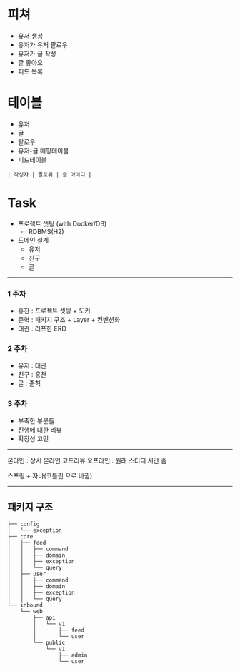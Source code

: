 # 피쳐
- 유저 생성
- 유저가 유저 팔로우
- 유저가 글 작성
- 글 좋아요
- 피드 목록

# 테이블
- 유저
- 글
- 팔로우
- 유저-글 매핑테이블
- 피드테이블
```
| 작성자 | 팔로워 | 글 아이디 |
```

# Task
- 프로젝트 셋팅 (with Docker/DB)
  - RDBMS(H2)
- 도메인 설계
  - 유저
  - 친구
  - 글


---

### 1 주차
- 홍찬 : 프로젝트 셋팅 + 도커
- 준혁 : 패키지 구조 + Layer + 컨벤션화
- 태관 : 러프한 ERD

### 2 주차
- 유저 : 태관
- 친구 : 홍찬
- 글 : 준혁

### 3 주차
- 부족한 부분들
- 진행에 대한 리뷰
- 확장성 고민

---

온라인 : 상시 온라인 코드리뷰
오프라인 : 원래 스터디 시간 줌

스프링 + 자바(코틀린 으로 바뀜)

---

## 패키지 구조

```
├── config
│   └── exception
├── core
│   ├── feed
│   │   ├── command
│   │   ├── domain
│   │   ├── exception
│   │   └── query
│   ├── user
│   │   ├── command
│   │   ├── domain
│   │   ├── exception
│   │   └── query
└── inbound
    └── web
        ├── api
        │   └── v1
        │       ├── feed
        │       └── user
        └── public
            └── v1
                ├── admin
                └── user
```
